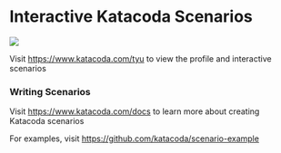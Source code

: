 # Interactive Katacoda Scenarios

[![](http://shields.katacoda.com/katacoda/tyu/count.svg)](https://www.katacoda.com/tyu "Get your profile on Katacoda.com")

Visit https://www.katacoda.com/tyu to view the profile and interactive scenarios

### Writing Scenarios
Visit https://www.katacoda.com/docs to learn more about creating Katacoda scenarios

For examples, visit https://github.com/katacoda/scenario-example
